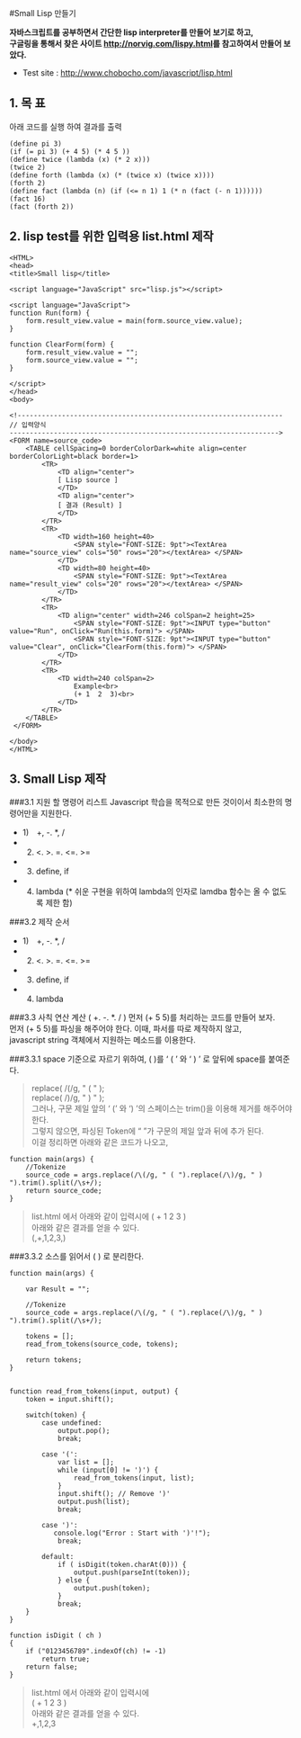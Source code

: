 #Small Lisp 만들기

**자바스크립트를 공부하면서 간단한 lisp interpreter를 만들어 보기로 하고,  
구글링을 통해서 찾은 사이트 <http://norvig.com/lispy.html>를 참고하여서 만들어 보았다.**

* Test site : <http://www.chobocho.com/javascript/lisp.html>


## 1. 목 표
 
아래 코드를 실행 하여 결과를 출력

```
(define pi 3)  
(if (= pi 3) (+ 4 5) (* 4 5 ))  
(define twice (lambda (x) (* 2 x)))  
(twice 2)  
(define forth (lambda (x) (* (twice x) (twice x))))  
(forth 2)  
(define fact (lambda (n) (if (<= n 1) 1 (* n (fact (- n 1))))))  
(fact 16)  
(fact (forth 2))  
```

## 2. lisp test를 위한 입력용 list.html 제작
```
<HTML>
<head>
<title>Small lisp</title>

<script language="JavaScript" src="lisp.js"></script> 

<script language="JavaScript">
function Run(form) { 
	form.result_view.value = main(form.source_view.value); 
}

function ClearForm(form) { 
	form.result_view.value = "";
    form.source_view.value = "";    
}

</script>
</head>
<body>

<!------------------------------------------------------------------
// 입력양식
------------------------------------------------------------------->
<FORM name=source_code>
    <TABLE cellSpacing=0 borderColorDark=white align=center borderColorLight=black border=1>
        <TR>
            <TD align="center">
            [ Lisp source ]
            </TD>
            <TD align="center">
            [ 결과 (Result) ]
            </TD>    
        </TR>
        <TR>
            <TD width=160 height=40>
                <SPAN style="FONT-SIZE: 9pt"><TextArea name="source_view" cols="50" rows="20"></textArea> </SPAN>
            </TD>
            <TD width=80 height=40>
                <SPAN style="FONT-SIZE: 9pt"><TextArea name="result_view" cols="20" rows="20"></textArea> </SPAN>
            </TD>
        </TR>
        <TR>
            <TD align="center" width=246 colSpan=2 height=25>
                <SPAN style="FONT-SIZE: 9pt"><INPUT type="button" value="Run", onClick="Run(this.form)"> </SPAN>
                <SPAN style="FONT-SIZE: 9pt"><INPUT type="button" value="Clear", onClick="ClearForm(this.form)"> </SPAN>
            </TD>
        </TR>
        <TR>
            <TD width=240 colSpan=2>
                Example<br>
                (+ 1  2  3)<br>
            </TD>
        </TR>         
    </TABLE>
 </FORM>
 
</body> 
</HTML>
```

## 3. Small Lisp 제작
###3.1 지원 할 명령어 리스트
Javascript 학습을 목적으로 만든 것이이서 최소한의 명령어만을 지원한다.

* 1)　+, -. *, /
* 2) <. >. =. <=. >=
* 3) define, if
* 4) lambda (* 쉬운 구현을 위하여 lambda의 인자로 lamdba 함수는 올 수 없도록 제한 함)

###3.2 제작 순서
* 1)　+, -. *, /  
* 2)  <. >. =. <=. >=  
* 3) define, if   
* 4) lambda   

###3.3 사칙 연산 계산 ( +. -. *. / )
먼저 (+ 5 5)를 처리하는 코드를 만들어 보자.  
먼저 (+ 5 5)를 파싱을 해주어야 한다. 이때, 파서를 따로 제작하지 않고,   
javascript string 객체에서 지원하는 메소드를 이용한다.  

###3.3.1 space 기준으로 자르기 위하여, ( )를 ‘ ( ’ 와 ‘ ) ’ 로 앞뒤에 space를 붙여준다.
> replace( /\(/g, " ( " );  
> replace( /\)/g, " ) " );  
그러나, 구문 제일 앞의 ‘ (’ 와 ‘) ’의 스페이스는 trim()을 이용해 제거를 해주어야 한다.  
그렇지 않으면, 파싱된 Token에 “ ”가 구문의 제일 앞과 뒤에 추가 된다.  
이걸 정리하면 아래와 같은 코드가 나오고,   

```
function main(args) {
    //Tokenize
    source_code = args.replace(/\(/g, " ( ").replace(/\)/g, " ) ").trim().split(/\s+/);
    return source_code;
}
```

> list.html 에서 아래와 같이 입력시에 
> ( + 1 2 3 )  
> 아래와 같은 결과를 얻을 수 있다.  
> (,+,1,2,3,)  

###3.3.2 소스를 읽어서 ( ) 로 분리한다.
```
function main(args) {

    var Result = "";
    
    //Tokenize
    source_code = args.replace(/\(/g, " ( ").replace(/\)/g, " ) ").trim().split(/\s+/);

    tokens = [];
    read_from_tokens(source_code, tokens);

    return tokens;
}


function read_from_tokens(input, output) {
    token = input.shift();
                    
    switch(token) {
        case undefined:
            output.pop();
            break;

        case '(':
            var list = [];
            while (input[0] != ')') {
                read_from_tokens(input, list);
            }
            input.shift(); // Remove ')'
            output.push(list);
            break;
                        
        case ')':
           console.log("Error : Start with ')'!");
            break;
                
        default:
            if ( isDigit(token.charAt(0))) {
                output.push(parseInt(token));
            } else {
                output.push(token);
            }
            break;
    } 
}

function isDigit ( ch )
{
    if ("0123456789".indexOf(ch) != -1)
        return true;
    return false;
}

```

> list.html 에서 아래와 같이 입력시에   
> ( + 1 2 3 )  
> 아래와 같은 결과를 얻을 수 있다.  
> +,1,2,3
